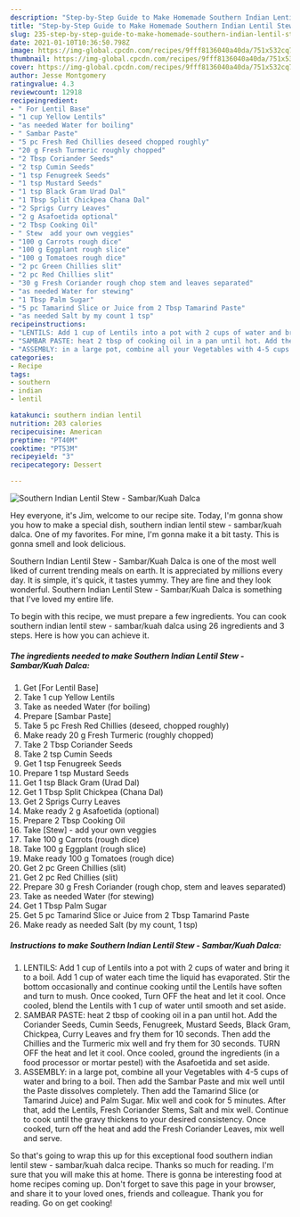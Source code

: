 ```yaml
---
description: "Step-by-Step Guide to Make Homemade Southern Indian Lentil Stew - Sambar/Kuah Dalca"
title: "Step-by-Step Guide to Make Homemade Southern Indian Lentil Stew - Sambar/Kuah Dalca"
slug: 235-step-by-step-guide-to-make-homemade-southern-indian-lentil-stew-sambar-kuah-dalca
date: 2021-01-10T10:36:50.798Z
image: https://img-global.cpcdn.com/recipes/9fff8136040a40da/751x532cq70/southern-indian-lentil-stew-sambarkuah-dalca-recipe-main-photo.jpg
thumbnail: https://img-global.cpcdn.com/recipes/9fff8136040a40da/751x532cq70/southern-indian-lentil-stew-sambarkuah-dalca-recipe-main-photo.jpg
cover: https://img-global.cpcdn.com/recipes/9fff8136040a40da/751x532cq70/southern-indian-lentil-stew-sambarkuah-dalca-recipe-main-photo.jpg
author: Jesse Montgomery
ratingvalue: 4.3
reviewcount: 12918
recipeingredient:
- " For Lentil Base"
- "1 cup Yellow Lentils"
- "as needed Water for boiling"
- " Sambar Paste"
- "5 pc Fresh Red Chillies deseed chopped roughly"
- "20 g Fresh Turmeric roughly chopped"
- "2 Tbsp Coriander Seeds"
- "2 tsp Cumin Seeds"
- "1 tsp Fenugreek Seeds"
- "1 tsp Mustard Seeds"
- "1 tsp Black Gram Urad Dal"
- "1 Tbsp Split Chickpea Chana Dal"
- "2 Sprigs Curry Leaves"
- "2 g Asafoetida optional"
- "2 Tbsp Cooking Oil"
- " Stew  add your own veggies"
- "100 g Carrots rough dice"
- "100 g Eggplant rough slice"
- "100 g Tomatoes rough dice"
- "2 pc Green Chillies slit"
- "2 pc Red Chillies slit"
- "30 g Fresh Coriander rough chop stem and leaves separated"
- "as needed Water for stewing"
- "1 Tbsp Palm Sugar"
- "5 pc Tamarind Slice or Juice from 2 Tbsp Tamarind Paste"
- "as needed Salt by my count 1 tsp"
recipeinstructions:
- "LENTILS: Add 1 cup of Lentils into a pot with 2 cups of water and bring it to a boil. Add 1 cup of water each time the liquid has evaporated. Stir the bottom occasionally and continue cooking until the Lentils have soften and turn to mush. Once cooked, Turn OFF the heat and let it cool. Once cooled, blend the Lentils with 1 cup of water until smooth and set aside."
- "SAMBAR PASTE: heat 2 tbsp of cooking oil in a pan until hot. Add the Coriander Seeds, Cumin Seeds, Fenugreek, Mustard Seeds, Black Gram, Chickpea, Curry Leaves and fry them for 10 seconds. Then add the Chillies and the Turmeric mix well and fry them for 30 seconds. TURN OFF the heat and let it cool. Once cooled, ground the ingredients (in a food processor or mortar pestel) with the Asafoetida and set aside."
- "ASSEMBLY: in a large pot, combine all your Vegetables with 4-5 cups of water and bring to a boil. Then add the Sambar Paste and mix well until the Paste dissolves completely. Then add the Tamarind Slice (or Tamarind Juice) and Palm Sugar. Mix well and cook for 5 minutes. After that, add the Lentils, Fresh Coriander Stems, Salt and mix well. Continue to cook until the gravy thickens to your desired consistency. Once cooked, turn off the heat and add the Fresh Coriander Leaves, mix well and serve."
categories:
- Recipe
tags:
- southern
- indian
- lentil

katakunci: southern indian lentil 
nutrition: 203 calories
recipecuisine: American
preptime: "PT40M"
cooktime: "PT53M"
recipeyield: "3"
recipecategory: Dessert

---
```



![Southern Indian Lentil Stew - Sambar/Kuah Dalca](https://img-global.cpcdn.com/recipes/9fff8136040a40da/751x532cq70/southern-indian-lentil-stew-sambarkuah-dalca-recipe-main-photo.jpg)

Hey everyone, it's Jim, welcome to our recipe site. Today, I'm gonna show you how to make a special dish, southern indian lentil stew - sambar/kuah dalca. One of my favorites. For mine, I'm gonna make it a bit tasty. This is gonna smell and look delicious.

Southern Indian Lentil Stew - Sambar/Kuah Dalca is one of the most well liked of current trending meals on earth. It is appreciated by millions every day. It is simple, it's quick, it tastes yummy. They are fine and they look wonderful. Southern Indian Lentil Stew - Sambar/Kuah Dalca is something that I've loved my entire life.




To begin with this recipe, we must prepare a few ingredients. You can cook southern indian lentil stew - sambar/kuah dalca using 26 ingredients and 3 steps. Here is how you can achieve it.

<!--inarticleads1-->

##### The ingredients needed to make Southern Indian Lentil Stew - Sambar/Kuah Dalca:

1. Get  [For Lentil Base]
1. Take 1 cup Yellow Lentils
1. Take as needed Water (for boiling)
1. Prepare  [Sambar Paste]
1. Take 5 pc Fresh Red Chillies (deseed, chopped roughly)
1. Make ready 20 g Fresh Turmeric (roughly chopped)
1. Take 2 Tbsp Coriander Seeds
1. Take 2 tsp Cumin Seeds
1. Get 1 tsp Fenugreek Seeds
1. Prepare 1 tsp Mustard Seeds
1. Get 1 tsp Black Gram (Urad Dal)
1. Get 1 Tbsp Split Chickpea (Chana Dal)
1. Get 2 Sprigs Curry Leaves
1. Make ready 2 g Asafoetida (optional)
1. Prepare 2 Tbsp Cooking Oil
1. Take  [Stew] - add your own veggies
1. Take 100 g Carrots (rough dice)
1. Take 100 g Eggplant (rough slice)
1. Make ready 100 g Tomatoes (rough dice)
1. Get 2 pc Green Chillies (slit)
1. Get 2 pc Red Chillies (slit)
1. Prepare 30 g Fresh Coriander (rough chop, stem and leaves separated)
1. Take as needed Water (for stewing)
1. Get 1 Tbsp Palm Sugar
1. Get 5 pc Tamarind Slice or Juice from 2 Tbsp Tamarind Paste
1. Make ready as needed Salt (by my count, 1 tsp)




<!--inarticleads2-->

##### Instructions to make Southern Indian Lentil Stew - Sambar/Kuah Dalca:

1. LENTILS: Add 1 cup of Lentils into a pot with 2 cups of water and bring it to a boil. Add 1 cup of water each time the liquid has evaporated. Stir the bottom occasionally and continue cooking until the Lentils have soften and turn to mush. Once cooked, Turn OFF the heat and let it cool. Once cooled, blend the Lentils with 1 cup of water until smooth and set aside.
1. SAMBAR PASTE: heat 2 tbsp of cooking oil in a pan until hot. Add the Coriander Seeds, Cumin Seeds, Fenugreek, Mustard Seeds, Black Gram, Chickpea, Curry Leaves and fry them for 10 seconds. Then add the Chillies and the Turmeric mix well and fry them for 30 seconds. TURN OFF the heat and let it cool. Once cooled, ground the ingredients (in a food processor or mortar pestel) with the Asafoetida and set aside.
1. ASSEMBLY: in a large pot, combine all your Vegetables with 4-5 cups of water and bring to a boil. Then add the Sambar Paste and mix well until the Paste dissolves completely. Then add the Tamarind Slice (or Tamarind Juice) and Palm Sugar. Mix well and cook for 5 minutes. After that, add the Lentils, Fresh Coriander Stems, Salt and mix well. Continue to cook until the gravy thickens to your desired consistency. Once cooked, turn off the heat and add the Fresh Coriander Leaves, mix well and serve.




So that's going to wrap this up for this exceptional food southern indian lentil stew - sambar/kuah dalca recipe. Thanks so much for reading. I'm sure that you will make this at home. There is gonna be interesting food at home recipes coming up. Don't forget to save this page in your browser, and share it to your loved ones, friends and colleague. Thank you for reading. Go on get cooking!
